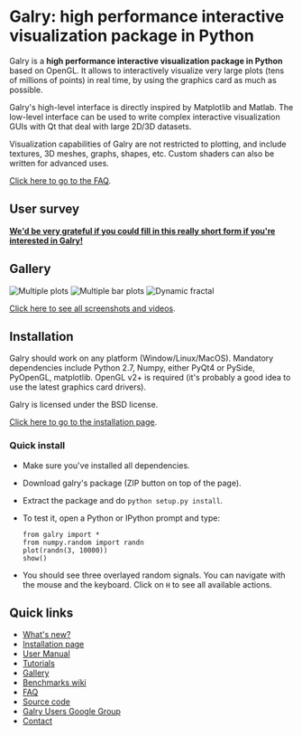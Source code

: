 Galry: high performance interactive visualization package in Python
===================================================================

Galry is a **high performance interactive visualization package in 
Python** based on OpenGL.
It allows to interactively visualize very large plots (tens of millions of
points) in real time, by using the graphics card as much as possible.

Galry's high-level interface is directly inspired by Matplotlib and Matlab.
The low-level interface can be used to write complex interactive visualization
GUIs with Qt that deal with large 2D/3D datasets.

Visualization capabilities of Galry are not restricted to plotting, and 
include textures, 3D meshes, graphs, shapes, etc. Custom shaders can also be
written for advanced uses.

[Click here to go to the FAQ](https://github.com/rossant/galry/blob/master/docs/faq.md).


User survey
-----------

[**We'd be very grateful if you could fill in this really short form if you're interested in Galry!**](https://docs.google.com/spreadsheet/viewform?formkey=dE5qZldRN3pvY2NEaXRhb2J4UDhoYWc6MQ#gid=0)


Gallery
-------

![Multiple plots](https://raw.github.com/rossant/galry/master/images/thumbnails/img0.jpg)
![Multiple bar plots](https://raw.github.com/rossant/galry/master/images/thumbnails/img1.jpg)
![Dynamic fractal](https://raw.github.com/rossant/galry/master/images/thumbnails/img5.jpg)

[Click here to see all screenshots and videos](https://github.com/rossant/galry/blob/master/docs/gallery.md).


Installation
------------

Galry should work on any platform (Window/Linux/MacOS).
Mandatory dependencies include Python 2.7, Numpy, either PyQt4 or PySide,
PyOpenGL, matplotlib. OpenGL v2+ is required (it's probably a good idea to
use the latest graphics card drivers).

Galry is licensed under the BSD license.


[Click here to go to the installation page](https://github.com/rossant/galry/wiki/Installation).

### Quick install

  * Make sure you've installed all dependencies.
  * Download galry's package (ZIP button on top of the page).
  * Extract the package and do `python setup.py install`.
  * To test it, open a Python or IPython prompt and type:
    
        from galry import *
        from numpy.random import randn
        plot(randn(3, 10000))
        show()
    
  * You should see three overlayed random signals. You can navigate with the
    mouse and the keyboard. Click on `H` to see all available actions.


Quick links
-----------

  * [What's new?](https://github.com/rossant/galry/blob/master/CHANGES.md)
  * [Installation page](https://github.com/rossant/galry/wiki/Installation)
  * [User Manual](https://github.com/rossant/galry/blob/master/docs/manual.md)
  * [Tutorials](https://github.com/rossant/galry/tree/master/tutorials)
  * [Gallery](https://github.com/rossant/galry/blob/master/docs/gallery.md)
  * [Benchmarks wiki](https://github.com/rossant/galry/wiki/Benchmarks)
  * [FAQ](https://github.com/rossant/galry/blob/master/docs/faq.md)
  * [Source code](https://github.com/rossant/galry)
  * [Galry Users Google Group](https://groups.google.com/forum/?fromgroups#!forum/galry-users)
  * [Contact](http://cyrille.rossant.net)
  
  
